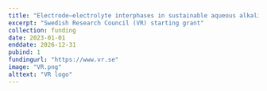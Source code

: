 ```yaml
---
title: "Electrode–electrolyte interphases in sustainable aqueous alkali-ion batteries"
excerpt: "Swedish Research Council (VR) starting grant"
collection: funding
date: 2023-01-01
enddate: 2026-12-31
pubind: 1
fundingurl: "https://www.vr.se"
image: "VR.png"
alttext: "VR logo"
---
```

